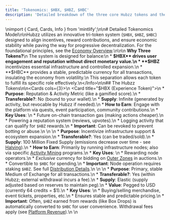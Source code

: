 ```yaml
---
title: 'Tokenomics: $HBX, $HBZ, $HBC'
description: 'Detailed breakdown of the three core Hubzz tokens and their roles within the ecosystem.'
---
```

\nimport { Card, Cards, Info } from 'mintlify';\n\n# Detailed Tokenomics Model\n\nHubzz utilizes an innovative tri-token system (`$HBX`, `$HBZ`, `$HBC`) designed to align incentives, reward contributions, and ensure economic stability while paving the way for progressive decentralization. For the foundational principles, see the [Economy Overview](./index).\n\n<Info>\n  **Why Three Tokens?**\n  The system is designed for balance:\n  *   **$HBX** drives user engagement and reputation without direct monetary value.\n  *   **$HBZ** incentivizes essential infrastructure and controlled expansion.\n  *   **$HBC** provides a stable, predictable currency for all transactions, insulating the economy from volatility.\n  This separation allows each token to fulfill its specific role effectively.\n</Info>\n\n## The Hubzz Tokens\n\n<Cards cols={3}>\n  <Card title="$HBX (Experience Token)">\n    *   **Purpose**: Reputation & Activity Metric (like a gamified score).\n    *   **Transferable?**: No (bound to your wallet).\n    *   **Supply**: Infinite (generated by activity, but revocable by Hubzz if needed).\n    *   **How to Earn**: Engage with the platform via quests, event participation, community contributions.\n    *   **Key Uses**: \n        *   Future on-chain transaction gas (making actions cheaper).\n        *   Powering a reputation system (reviews, upvotes).\n        *   Logging activity that can qualify for `$HBZ` rewards.\n    *   **Important**: Can be revoked to prevent botting or abuse.\n  </Card>\n  <Card title="$HBZ (Node Reward Token)">\n    *   **Purpose**: Incentivize infrastructure support & ecosystem expansion.\n    *   **Transferable?**: Yes (can be traded/sold).\n    *   **Supply**: 100 Million Fixed Supply (emissions decrease over time - see [Halving](./distribution#halving-mechanism)).\n    *   **How to Earn**: Primarily by running infrastructure nodes; also via specific [Activity Mining](./distribution#distribution-programs-for-hbz) programs.\n    *   **Key Uses**: \n        *   Rewarding node operators.\n        *   *Exclusive* currency for bidding on [Outer Zones](./../zone-architecture#outer-zones-released-progressively) in auctions.\n        *   Convertible to `$HBC` for spending.\n    *   **Important**: Node operation requires staking `$HBZ`. See full [Distribution Details](./distribution).\n  </Card>\n  <Card title="$HBC (Stable Currency)">\n    *   **Purpose**: Primary, stable Medium of Exchange for all transactions.\n    *   **Transferable?**: Yes (within Hubzz; external withdrawal incurs a fee).\n    *   **Supply**: Elastic (supply adjusted based on reserves to maintain peg).\n    *   **Value**: Pegged to USD (currently 64 credits = \$1).\n    *   **Key Uses**: \n        *   Buying/selling merchandise, event tickets, properties, etc.\n        *   Ensures stable and predictable pricing.\n    *   **Important**: Often, `$HBZ` earned from rewards (like Box Drops) is automatically converted to `$HBC` for user convenience. Withdrawal fees apply (see [Platform Revenue](./revenue#fiat-off-ramp)).\n  </Card>\n</Cards> 